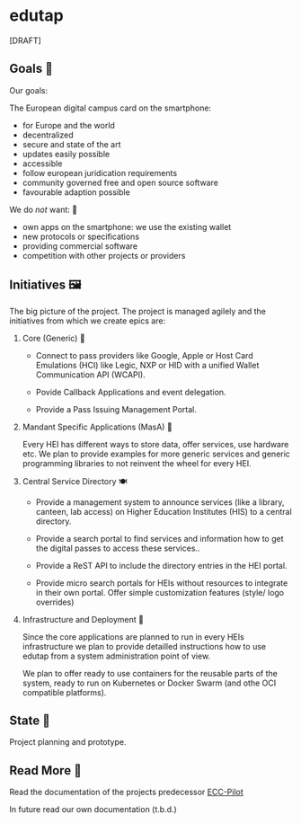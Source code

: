 # edutap

[DRAFT]

## Goals :dart:

Our goals:

The European digital campus card on the smartphone:

- for Europe and the world
- decentralized
- secure and state of the art
- updates easily possible
- accessible
- follow european juridication requirements
- community governed free and open source software 
- favourable adaption possible

We do *not* want: :stop_sign:

- own apps on the smartphone: we use the existing wallet
- new protocols or specifications
- providing commercial software
- competition with other projects or providers

## Initiatives :framed_picture:

The big picture of the project.
The project is managed agilely and the initiatives from which we create epics are:

1. Core (Generic) :avocado:
   
   - Connect to pass providers like Google, Apple or Host Card Emulations (HCI) like Legic, NXP or HID with a unified Wallet Communication API (WCAPI).

   - Povide Callback Applications and event delegation. 

   - Provide a Pass Issuing Management Portal.

3. Mandant Specific Applications (MasA) :hamburger:

   Every HEI has different ways to store data, offer services, use hardware etc. We plan to provide examples for more generic services and generic programming libraries to not reinvent the wheel for every HEI.


2. Central Service Directory :plate_with_cutlery:

   - Provide a management system to announce services (like a library, canteen, lab access) on Higher Education Institutes (HIS) to a central directory.
   
   - Provide a search portal to find services and information how to get the digital passes to access these services..

   - Provide a ReST API to include the directory entries in the HEI portal.

   - Provide micro search portals for HEIs without resources to integrate in their own portal. Offer simple customization features (style/ logo overrides)


4. Infrastructure and Deployment :bento:

   Since the core applications are planned to run in every HEIs infrastructure we plan to provide detailled instructions how to use edutap from a system administration point of view.

   We plan to offer ready to use containers for the reusable parts of the system, ready to run on Kubernetes or Docker Swarm (and othe OCI compatible platforms).

## State :footprints:

Project planning and prototype.

## Read More :open_book:

Read the documentation of the projects predecessor [ECC-Pilot](https://ecc-pilot.github.io/documentation/)

In future read our own documentation (t.b.d.)




